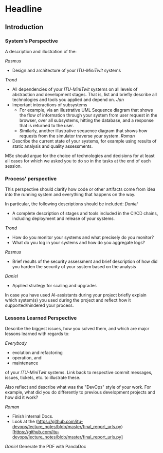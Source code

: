 # Headline

## Introduction

### System's Perspective

A description and illustration of the:

  *Rasmus*
  - Design and architecture of your _ITU-MiniTwit_ systems

  *Trond*
  - All dependencies of your _ITU-MiniTwit_ systems on all levels of abstraction and development stages. That is, list and briefly describe all technologies and tools you applied and depend on.
  *Jan*
  - Important interactions of subsystems
    - For example, via an illustrative UML Sequence diagram that shows the flow of information through your system from user request in the browser, over all subsystems, hitting the database, and a response that is returned to the user.
    - Similarly, another illustrative sequence diagram that shows how requests from the simulator traverse your system.
  *Roman* 
  - Describe the current state of your systems, for example using results of static analysis and quality assessments.

MSc should argue for the choice of technologies and decisions for at least all cases for which we asked you to do so in the tasks at the end of each session.


### Process' perspective

This perspective should clarify how code or other artifacts come from idea into the running system and everything that happens on the way.

In particular, the following descriptions should be included: 
  *Daniel*
  - A complete description of stages and tools included in the CI/CD chains, including deployment and release of your systems.

  *Trond*
  - How do you monitor your systems and what precisely do you monitor?
  - What do you log in your systems and how do you aggregate logs?

  *Rasmus*
  - Brief results of the security assessment and brief description of how did you harden the security of your system based on the analysis

  *Daniel*
  - Applied strategy for scaling and upgrades

In case you have used AI-assistants during your project briefly explain which system(s) you used during the project and reflect how it supported/hindered your process.



### Lessons Learned Perspective

Describe the biggest issues, how you solved them, and which are major lessons learned with regards to:

  *Everybody*
  - evolution and refactoring
  - operation, and
  - maintenance

of your _ITU-MiniTwit_ systems. Link back to respective commit messages, issues, tickets, etc. to illustrate these.


Also reflect and describe what was the "DevOps" style of your work. For example, what did you do differently to previous development projects and how did it work?

*Roman*
- Finish internal Docs.
- Look at the (https://github.com/itu-devops/lecture_notes/blob/master/final_report_urls.py)[https://github.com/itu-devops/lecture_notes/blob/master/final_report_urls.py]

*Daniel*
Generate the PDF with PandaDoc


